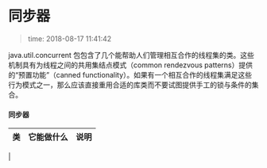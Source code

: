 # 同步器
>time: 2018-08-17 11:41:42

java.util.concurrent 包包含了几个能帮助人们管理相互合作的线程集的类。这些机制具有为线程之间的共用集结点模式（common rendezvous patterns）提供的“预置功能”（canned functionality）。如果有一个相互合作的线程集满足这些行为模式之一，那么应该直接重用合适的库类而不要试图提供手工的锁与条件的集合。

#### 同步器
| 类 | 它能做什么 | 说明 |
|---|---|---|
|